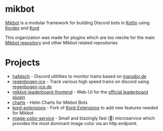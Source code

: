 # mikbot
[Mikbot](https://github.com/DRSchlaubi/mikbot) is a modular framework for building Discord bots in [Kotlin](https://kotlinlang.org) using [Kordex](https://github.com/Kord-Extensions/Kord-Extensions) and [Kord](https://github.com/kordlib/kord)

This organization was made for plugins which are too nieche for the main [Mikbot repository](https://github.com/DRSchlaubi/mikbot) and other Mikbot related repositories

# Projects
- [hafalsch](https://github.com/mikbot/hafalsch) - Discord utitilties to monitor trains based on [marudor.de](https://marudor.de)
- [regenbogen-ice](https://github.com/mikbot/regenbogen-ice) - Track various high speed trains on discord using [regenbogen-ice.de](https://regenbogen-ice.de)
- [mikbot-leaderboard-frontend](https://github.com/mikbot/mikbot-leaderboard-frontend) - Web-UI for the [official leaderboard plugin](https://github.com/DRSchlaubi/mikbot/tree/main/utils/leaderboard)
- [charts](https://github.com/mikbot/charts) - Helm Charts for Mikbot Bots
- [kord-extensions](https://github.com/mikbot/kord-extensions) - Fork of [Kord-Extensions](https://github.com/Kord-Extensions/Kord-Extensions) to add new features needed for Mikbot
- [image-color-service](https://github.com/mikbot/image-color-service) - Small and blazingly fast (🚀) microservice which provides the most dominant image color via an http endpoint.
